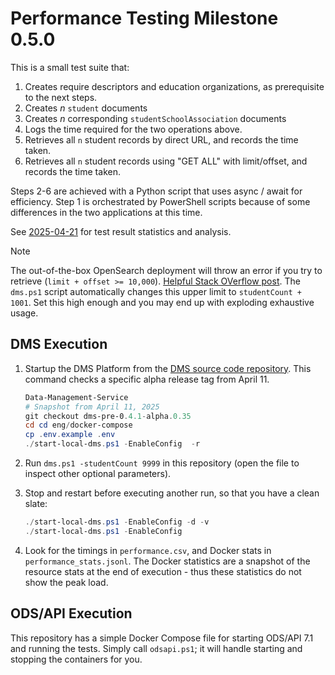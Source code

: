 # Performance Testing Milestone 0.5.0

This is a small test suite that:

1. Creates require descriptors and education organizations, as prerequisite to
   the next steps.
2. Creates _n_ `student` documents
3. Creates _n_ corresponding `studentSchoolAssociation` documents
4. Logs the time required for the two operations above.
5. Retrieves all `n` student records by direct URL, and records the time taken.
6. Retrieves all `n` student records using "GET ALL" with limit/offset, and
   records the time taken.

Steps 2-6 are achieved with a Python script that uses async / await for
efficiency. Step 1 is orchestrated by PowerShell scripts because of some
differences in the two applications at this time.

See [2025-04-21](./2025-04-21/README.md) for test result statistics and
analysis.

> [!NOTE]
> The out-of-the-box OpenSearch deployment will throw an error if you try to
> retrieve (`limit + offset >= 10,000`). [Helpful Stack OVerflow
> post](https://stackoverflow.com/questions/55594386/where-should-i-configure-max-result-window-index-setting).
> The `dms.ps1` script automatically changes this upper limit to `studentCount +
> 1001`. Set this high enough and you may end up with exploding exhaustive
> usage.

## DMS Execution

1. Startup the DMS Platform from the [DMS source code
   repository](https://github.com/Ed-Fi-Alliance-OSS/Data-Management-Service).
   This command checks a specific alpha release tag from April 11.

   ```powershell
   Data-Management-Service
   # Snapshot from April 11, 2025
   git checkout dms-pre-0.4.1-alpha.0.35
   cd cd eng/docker-compose
   cp .env.example .env
   ./start-local-dms.ps1 -EnableConfig  -r
   ```

2. Run `dms.ps1 -studentCount 9999` in this repository (open the file to inspect
   other optional parameters).
3. Stop and restart before executing another run, so that you have a clean
   slate:

   ```powershell
   ./start-local-dms.ps1 -EnableConfig -d -v
   ./start-local-dms.ps1 -EnableConfig
   ```

4. Look for the timings in `performance.csv`, and Docker stats in
   `performance_stats.jsonl`. The Docker statistics are a snapshot of the
   resource stats at the end of execution - thus these statistics do not show
   the peak load.

## ODS/API Execution

This repository has a simple Docker Compose file for starting ODS/API 7.1 and
running the tests. Simply call `odsapi.ps1`; it will handle starting and
stopping the containers for you.
